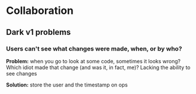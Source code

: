 # Collaboration

## Dark v1 problems

### Users can't see what changes were made, when, or by who?

**Problem:** when you go to look at some code, sometimes it looks wrong? Which idiot made that change \(and was it, in fact, me\)? Lacking the ability to see changes

**Solution:** store the user and the timestamp on ops

